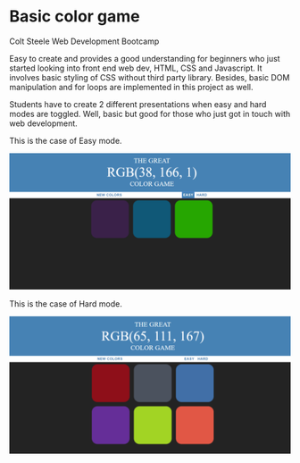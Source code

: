 # Basic color game

Colt Steele Web Development Bootcamp

Easy to create and provides a good understanding for beginners who just started looking into front end web dev, HTML, CSS and Javascript. It involves basic styling of CSS without third party library. Besides, basic DOM manipulation and for loops are implemented in this project as well.

Students have to create 2 different presentations when easy and hard modes are toggled. Well, basic but good for those who just got in touch with web development.

This is the case of Easy mode.

![GitHub Logo](/color_game1.png)

This is the case of Hard mode.

![GitHub Logo](/color_game.png)
